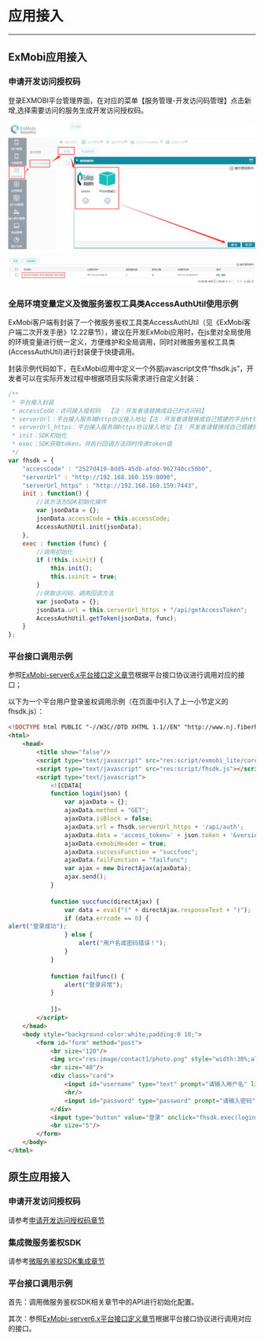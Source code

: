 # 应用接入

----------
<h2 id="cid_0">ExMobi应用接入</h2>

<h3 id="cid_0_0">申请开发访问授权码</h3>  

登录EXMOBI平台管理界面，在对应的菜单【服务管理-开发访问码管理】点击新增,选择需要访问的服务生成开发访问授权码。  

![申请开发访问授权码](image/appaccess_3111.png)   

![申请开发访问授权码](image/appaccess_3112.png)   

<h3 id="cid_0_1">全局环境变量定义及微服务鉴权工具类AccessAuthUtil使用示例</h3>  

ExMobi客户端有封装了一个微服务鉴权工具类AccessAuthUtil（见《ExMobi客户端二次开发手册》12.22章节），建议在开发ExMobi应用时，在js里对全局使用的环境变量进行统一定义，方便维护和全局调用，同时对微服务鉴权工具类 (AccessAuthUtil)进行封装便于快捷调用。 

封装示例代码如下，在ExMobi应用中定义一个外部javascript文件“fhsdk.js”，开发者可以在实际开发过程中根据项目实际需求进行自定义封装：

```javascript
/**
 * 平台接入封装
 * accessCode：访问接入授权码  【注：开发者请替换成自己的访问码】
 * serverUrl：平台接入服务端http协议接入地址【注：开发者请替换成自己搭建的平台http协议访问地址】
 * serverUrl_https：平台接入服务端https协议接入地址【注：开发者请替换成自己搭建的平台https协议访问地址】
 * init：SDK初始化
 * exec：SDK获取token，并执行回调方法同时传递token值
 */
var fhsdk = {
	"accessCode" : "2527d419-8dd5-45db-afdd-962740cc50b0",
	"serverUrl" : "http://192.168.160.159:8090",
	"serverUrl_https" : "http://192.168.160.159:7443",
	init : function() {
		//该方法为SDK初始化操作
		var jsonData = {};
		jsonData.accessCode = this.accessCode;
		AccessAuthUtil.init(jsonData);
	},
	exec : function (func) {
		//调用初始化
		if (!this.isinit) {
			this.init();
			this.isinit = true;
		}   
		//获取访问码，调用回调方法
		var jsonData = {};
		jsonData.url = this.serverUrl_https + "/api/getAccessToken";
		AccessAuthUtil.getToken(jsonData, func);
	}
};
```  

<h3 id="cid_0_2">平台接口调用示例</h3>  

参照[ExMobi-server6.x平台接口定义章节](https://gitdocument.exmobi.cn/exmobi6-server-access-guide/access_define.html)根据平台接口协议进行调用对应的接口；

以下为一个平台用户登录鉴权调用示例（在页面中引入了上一小节定义的fhsdk.js）：

```html
<!DOCTYPE html PUBLIC "-//W3C//DTD XHTML 1.1//EN" "http://www.nj.fiberhome.com.cn/exmobi.dtd">
<html>
	<head>
		<title show="false"/>
		<script type="text/javascript" src="res:script/exmobi_lite/core.js"></script>
		<script type="text/javascript" src="res:script/fhsdk.js"></script>
		<script type="text/javascript">
			<![CDATA[
			function login(json) {
				var ajaxData = {};
				ajaxData.method = "GET";
				ajaxData.isBlock = false;
				ajaxData.url = fhsdk.serverUrl_https + '/api/auth';
				ajaxData.data = 'access_token=' + json.token + '&version=1.0&appid=' + ClientUtil.getAppId() + '&device=' + DeviceUtil.getEsn() + '&user_account=' + $('#username').val() + '&password=' + $('#password').val();
				ajaxData.exmobiHeader = true;
				ajaxData.successFunction = "succfunc";
				ajaxData.failFunction = "failfunc";
				var ajax = new DirectAjax(ajaxData);
				ajax.send();
			}

			function succfunc(directAjax) {
				var data = eval("(" + directAjax.responseText + ")");
				if (data.errcode == 0) {
alert("登录成功");
				} else {
					alert("用户名或密码错误！");
				}
			}

			function failfunc() {
				alert("登录异常");
			}

			]]>
		</script>
	</head>
	<body style="background-color:white;padding:0 10;">
		<form id="form" method="post">
			<br size="120"/>
			<img src="res:image/contact1/photo.png" style="width:30%;align:center;"/>
			<br size="40"/>
			<div class="card">
				<input id="username" type="text" prompt="请输入用户名" licon="res:image/login3/user.png"/>
				<hr/>
				<input id="password" type="password" prompt="请输入密码" licon="res:image/login3/pwd.png"/>
			</div>
			<input type="button" value="登录" onclick="fhsdk.exec(login)" />
			<br size="5"/>
		</form>
	</body>
</html>

```

<h2 id="cid_1">原生应用接入</h2>  

<h3 id="cid_1_0">申请开发访问授权码</h3>  

请参考[申请开发访问授权码章节](https://gitdocument.exmobi.cn/exmobi6-server-access-guide/app_access.html#cid_0_0)

<h3 id="cid_1_1">集成微服务鉴权SDK</h3>  

请参考[微服务鉴权SDK集成章节]()

<h3 id="cid_1_2">平台接口调用示例</h3>  

首先：调用微服务鉴权SDK相关章节中的API进行初始化配置。  

其次：参照[ExMobi-server6.x平台接口定义章节](https://gitdocument.exmobi.cn/exmobi6-server-access-guide/access_define.html)根据平台接口协议进行调用对应的接口。
